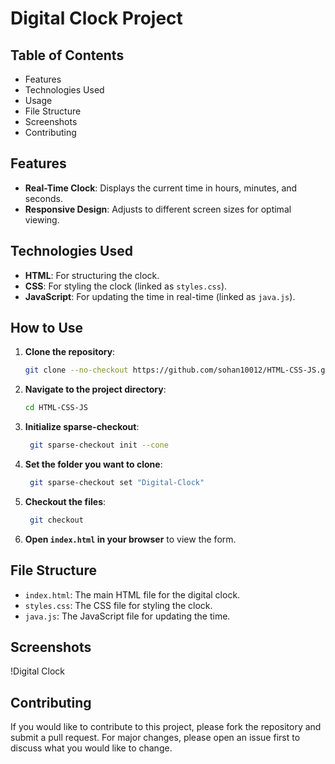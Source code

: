 # Digital Clock Project

## Table of Contents

- Features
- Technologies Used
- Usage
- File Structure
- Screenshots
- Contributing

## Features

- **Real-Time Clock**: Displays the current time in hours, minutes, and seconds.
- **Responsive Design**: Adjusts to different screen sizes for optimal viewing.

## Technologies Used

- **HTML**: For structuring the clock.
- **CSS**: For styling the clock (linked as `styles.css`).
- **JavaScript**: For updating the time in real-time (linked as `java.js`).

## How to Use

1. **Clone the repository**:
    ```bash
    git clone --no-checkout https://github.com/sohan10012/HTML-CSS-JS.git
    ```
2. **Navigate to the project directory**:
    ```bash
    cd HTML-CSS-JS
    ```
3. **Initialize sparse-checkout**:
   ```bash
    git sparse-checkout init --cone
    ```
4. **Set the folder you want to clone**:
   ```bash
    git sparse-checkout set "Digital-Clock"
    ```  
5. **Checkout the files**:
   ```bash
    git checkout
    ```    
6. **Open `index.html` in your browser** to view the form.

## File Structure

- `index.html`: The main HTML file for the digital clock.
- `styles.css`: The CSS file for styling the clock.
- `java.js`: The JavaScript file for updating the time.

## Screenshots

!Digital Clock

## Contributing

If you would like to contribute to this project, please fork the repository and submit a pull request. For major changes, please open an issue first to discuss what you would like to change.


